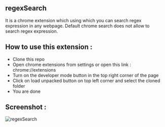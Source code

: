 ## regexSearch

It is a chrome extension which using which you can search regex expression in any webpage.  Default chrome search does not allow to search regex expression.

## How to use this extension :
* Clone this repo
* Open chrome extensions from settings or open this link : chrome://extensions
* Turn on the developer mode button in the top right corner of the page
* Click on load unpacked button on top left corner and select the cloned folder
* You are done

## Screenshot :
![regexSearch](https://user-images.githubusercontent.com/19255785/80809170-bb52fc80-8bde-11ea-9ccc-f9903cfb4ad3.png)
